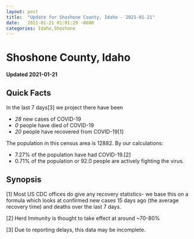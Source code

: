 ```yaml
---
layout: post
title:  "Update for Shoshone County, Idaho - 2021-01-21"
date:   2021-01-21 01:01:29 -0600
categories: Idaho,Shoshone
---
```


# Shoshone County, Idaho
#### Updated 2021-01-21

## Quick Facts

In the last 7 days[3] we project there have been
- *28* new cases of COVID-19
- *0* people have died of COVID-19
- *20* people have recovered from COVID-19[1]

The population in this census area is 12882. By our calculations:
- 7.27% of the population have had COVID-19.[2]
- 0.71% of the population or 92.0 people are actively fighting the virus.

## Synopsis




[1] Most US CDC offices do give any recovery statistics- we base this on a formula which looks at confirmed new cases
15 days ago (the average recovery time) and deaths over the last 7 days.

[2] Herd Immunity is thought to take effect at around ~70-80%

[3] Due to reporting delays, this data may be incomplete.
 
    